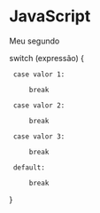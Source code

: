 # JavaScript
 Meu segundo


 switch (expressão) {

     case valor 1:

         break

     case valor 2:

         break

     case valor 3:

         break

     default:

         break
         
 }